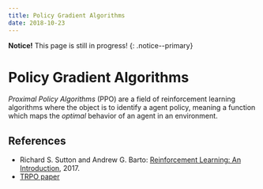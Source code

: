 ```yaml
---
title: Policy Gradient Algorithms
date: 2018-10-23
---
```


**Notice!** This page is still in progress!
{: .notice--primary}

# Policy Gradient Algorithms

*Proximal Policy Algorithms* (PPO) are a field of reinforcement learning algorithms where the object is to identify a agent policy, meaning
a function which maps the *optimal* behavior of an agent in an environment.

## References

- Richard S. Sutton and Andrew G. Barto: [Reinforcement Learning: An Introduction](http://incompleteideas.net/book/bookdraft2017nov5.pdf), 2017.
- [TRPO paper](https://arxiv.org/abs/1502.05477)